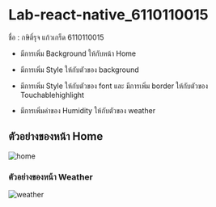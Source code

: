 # Lab-react-native_6110110015

ชื่อ : กษิติ์รุจ แก้วเกร็ด 6110110015

  - มีการเพิ่ม Background ให้กับหน้า Home 
  
  - มีการเพิ่ม Style ให้กับตัวของ background 
  
  - มีการเพิ่ม Style ให้กับตัวของ font และ มีการเพิ่ม border ให้กับตัวของ Touchablehighlight
  
  - มีการเพิ่มค่าของ Humidity ให้กับตัวของ weather
  
## ตัวอย่างของหน้า Home
  
  ![home](https://user-images.githubusercontent.com/60773307/91658626-04b34a00-eaf4-11ea-9049-8e807fbafe22.jpg)

  
  
  
  
  
  
### ตัวอย่างของหน้า Weather
  
  ![weather](https://user-images.githubusercontent.com/60773307/91658661-53f97a80-eaf4-11ea-902f-45f8758f7196.jpg)

